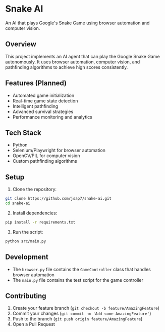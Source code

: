 # Snake AI

An AI that plays Google's Snake Game using browser automation and computer vision.

## Overview
This project implements an AI agent that can play the Google Snake Game autonomously. It uses browser automation, computer vision, and pathfinding algorithms to achieve high scores consistently.

## Features (Planned)
- Automated game initialization
- Real-time game state detection
- Intelligent pathfinding
- Advanced survival strategies
- Performance monitoring and analytics

## Tech Stack
- Python
- Selenium/Playwright for browser automation
- OpenCV/PIL for computer vision
- Custom pathfinding algorithms

## Setup
1. Clone the repository:
```bash
git clone https://github.com/jsap7/snake-ai.git
cd snake-ai
```

2. Install dependencies:
```bash
pip install -r requirements.txt
```

3. Run the script:
```bash
python src/main.py
```

## Development

- The `browser.py` file contains the `GameController` class that handles browser automation
- The `main.py` file contains the test script for the game controller

## Contributing

1. Create your feature branch (`git checkout -b feature/AmazingFeature`)
2. Commit your changes (`git commit -m 'Add some AmazingFeature'`)
3. Push to the branch (`git push origin feature/AmazingFeature`)
4. Open a Pull Request


